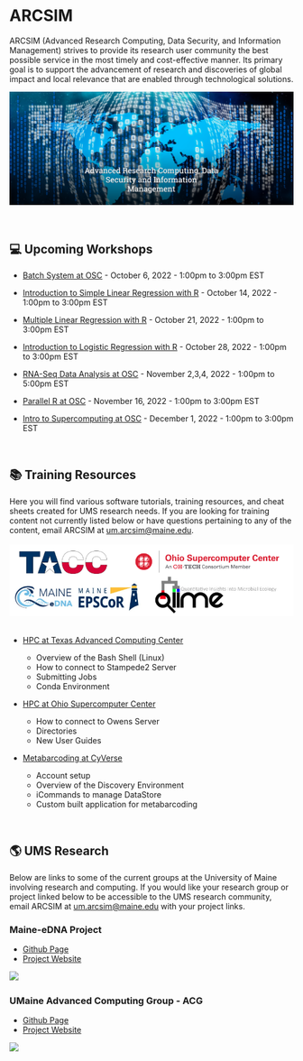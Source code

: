 # ARCSIM


ARCSIM (Advanced Research Computing, Data Security, and Information Management) strives to provide its research user community the best possible service in the most timely and cost-effective manner. Its primary goal is to support the advancement of research and discoveries of global impact and local relevance that are enabled through technological solutions.


![arcsim](https://github.com/umaine-research/.github/blob/main/arcsim.png)

<br />


## 💻  Upcoming Workshops


- [Batch System at OSC](https://www.osc.edu/calendar/events/2022_10_06-webinar_batch_system_at_osc) - October 6, 2022 - 1:00pm to 3:00pm EST

- [Introduction to Simple Linear Regression with R](https://www.osc.edu/calendar/events/2022_10_14-webinar_introduction_to_simple_linear_regression_with_r) - October 14, 2022 - 1:00pm to 3:00pm EST

- [Multiple Linear Regression with R](https://www.osc.edu/calendar/events/2022_10_21-webinar_multiple_linear_regression_with_r) - October 21, 2022 - 1:00pm to 3:00pm EST

- [Introduction to Logistic Regression with R](https://www.osc.edu/calendar/events/2022_10_28-webinar_introduction_to_logistic_regression_with_r) - October 28, 2022 - 1:00pm to 3:00pm EST

- [RNA-Seq Data Analysis at OSC](https://www.osc.edu/calendar/events/2022_11_02-webinar_rna_seq_data_analysis_at_osc) - November 2,3,4, 2022 - 1:00pm to 5:00pm EST

- [Parallel R at OSC](https://www.osc.edu/calendar/events/2022_11_16-parallel_r_at_osc) - November 16, 2022 - 1:00pm to 3:00pm EST

- [Intro to Supercomputing at OSC](https://www.osc.edu/calendar/events/2022_12_01-webinar_intro_to_supercomputing_at_osc) - December 1, 2022 - 1:00pm to 3:00pm EST

<br>

## 📚 Training Resources

Here you will find various software tutorials, training resources, and cheat sheets created for UMS research needs. If you are looking for training content not currently listed below or have questions pertaining to any of the content, email ARCSIM at <um.arcsim@maine.edu>.
<br>
<br>
<img src="https://github.com/umaine-research/TACC_Training/blob/main/logos.png" width="550">
<br>
<br>

- [HPC at Texas Advanced Computing Center](https://github.com/umaine-research/TACC_Training/wiki)

  - Overview of the Bash Shell (Linux)
  - How to connect to Stampede2 Server
  - Submitting Jobs
  - Conda Environment

- [HPC at Ohio Supercomputer Center](https://github.com/umaine-research/OSC_Training/wiki)

  - How to connect to Owens Server
  - Directories
  - New User Guides

- [Metabarcoding at CyVerse](https://github.com/umaine-research/metebarcoding-docker/wiki)

  - Account setup
  - Overview of the Discovery Environment
  - iCommands to manage DataStore
  - Custom built application for metabarcoding

<br>

## 🌎  UMS Research

Below are links to some of the current groups at the University of Maine involving research and computing. If you would like your research group or project linked below to be accessible to the UMS research community, email ARCSIM at <um.arcsim@maine.edu> with your project links. 


 ### Maine-eDNA Project

   - [Github Page](https://github.com/Maine-eDNA)
   - [Project Website](https://umaine.edu/edna/)
  <img src="https://umaine.edu/epscor/wp-content/uploads/sites/25/2020/03/MSWC-Large-e1626257540779.png" width="100">
   
 ### UMaine Advanced Computing Group - ACG
  
   - [Github Page](https://github.com/UMaineACG)
   - [Project Website](https://acg.maine.edu/)
  <img src="https://acg.maine.edu/wp-content/uploads/2017/06/cropped-ACG-logo.png" width="100">











